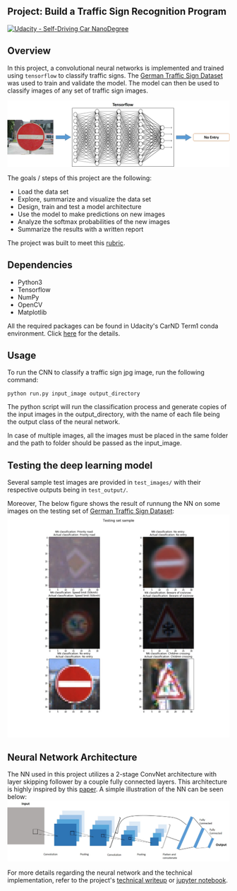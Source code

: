 ## Project: Build a Traffic Sign Recognition Program
[![Udacity - Self-Driving Car NanoDegree](https://s3.amazonaws.com/udacity-sdc/github/shield-carnd.svg)](http://www.udacity.com/drive)

## Overview

In this project, a convolutional neural networks is implemented and trained using `tensorflow` to classify traffic signs. The [German Traffic Sign Dataset](http://benchmark.ini.rub.de/?section=gtsrb&subsection=dataset) was used to train and validate the model. The model can then be used to classify images of any set of traffic sign images.

![Overview](writeup_images/overview.jpg)

The goals / steps of this project are the following:
* Load the data set
* Explore, summarize and visualize the data set
* Design, train and test a model architecture
* Use the model to make predictions on new images
* Analyze the softmax probabilities of the new images
* Summarize the results with a written report

The project was built to meet this [rubric](https://review.udacity.com/#!/rubrics/481/view).

## Dependencies

* Python3 
* Tensorflow
* NumPy
* OpenCV
* Matplotlib

All the required packages can be found in Udacity's CarND Term1 conda environment. Click [here](https://github.com/udacity/CarND-Term1-Starter-Kit/blob/master/README.md) for the details.

## Usage

To run the CNN to classify a traffic sign jpg image, run the following command:
```
python run.py input_image output_directory
```

The python script will run the classification process and generate copies of the input images in the output_directory, with the name of each file being the output class of the neural network.

In case of multiple images, all the images must be placed in the same folder and the path to folder should be passed as the input_image.

## Testing the deep learning model

Several sample test images are provided in `test_images/` with their respective outputs being in `test_output/`.

Moreover, The below figure shows the result of runnung the NN on some images on the testing set of [German Traffic Sign Dataset](http://benchmark.ini.rub.de/?section=gtsrb&subsection=dataset):
![test_images](writeup_images/testing_set_sample.jpg) 

## Neural Network Architecture

The NN used in this project utilizes a 2-stage ConvNet architecture with layer skipping follower by a couple fully connected layers. This architecture is highly inspired by this [paper](https://ieeexplore.ieee.org/document/6033589). A simple illustration of the NN can be seen below:
![NN_architecture](writeup_images/NN_architecture.jpg)

For more details regarding the neural network and the technical implementation, refer to the project's [technical writeup](technical_writeup.md) or [jupyter notebook](Traffic_Sign_Classifier.ipynb).
